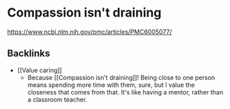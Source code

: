 # Compassion isn't draining
https://www.ncbi.nlm.nih.gov/pmc/articles/PMC6005077/

## Backlinks
* [[Value caring]]
	* Because [[Compassion isn't draining]]! Being close to one person means spending more time with them, sure, but I value the closeness that comes from that. It's like having a mentor, rather than a classroom teacher.

<!-- #Life -->

<!-- {BearID:1BA207B6-1D19-43C1-BD91-14A765E9760F-15756-000013034753A57E} -->
